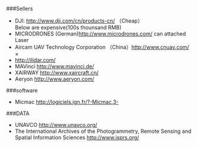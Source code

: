 ###Sellers  
- DJI: http://www.dji.com/cn/products-cn/ （Cheap）  
Below are expensive(100s thounsand RMB)  
- MICRODRONES (German)http://www.microdrones.com/  can attached Laser  
- Aircam UAV Technology Corporation （China）http://www.cnuav.com/   ×
- http://ilidar.com/  
- MAVinci http://www.mavinci.de/  
- XAIRWAY http://www.xaircraft.cn/  
- Aeryon  http://www.aeryon.com/  
    
###software   
- Micmac http://logiciels.ign.fr/?-Micmac,3-    

   
###DATA  
- UNAVCO http://www.unavco.org/  
- The International Archives of the Photogrammetry, Remote Sensing and Spatial Information Sciences http://www.isprs.org/
